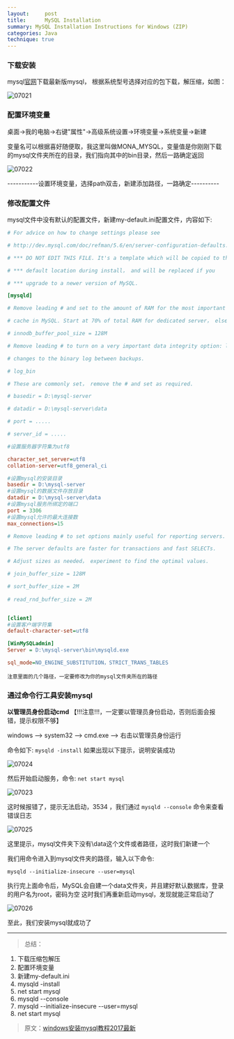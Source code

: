 ```yaml
---
layout:     post
title:      MySQL Installation 
summary: MySQL Installation Instructions for Windows (ZIP)
categories: Java
technique: true
---
```


### 下载安装

mysql[官网](https://dev.mysql.com/downloads/mysql/)下载最新版mysql， 根据系统型号选择对应的包下载，解压缩，如图：

![07021](https://raw.githubusercontent.com/Selenamona/Selenamona.github.io/master/assets/images/07021.jpg)
 
### 配置环境变量

桌面→我的电脑→右键"属性"→高级系统设置→环境变量→系统变量→新建

变量名可以根据喜好随便取，我这里叫做MONA_MYSQL，变量值是你刚刚下载的mysql文件夹所在的目录，我们指向其中的bin目录，然后一路确定返回

![07022](https://raw.githubusercontent.com/Selenamona/Selenamona.github.io/master/assets/images/07022.jpg)
 
 -----------设置环境变量，选择path双击，新建添加路径，一路确定----------

### 修改配置文件

mysql文件中没有默认的配置文件，新建my-default.ini配置文件，内容如下:      

```ini      
# For advice on how to change settings please see             

# http://dev.mysql.com/doc/refman/5.6/en/server-configuration-defaults.html  

# *** DO NOT EDIT THIS FILE. It's a template which will be copied to the  

# *** default location during install， and will be replaced if you   

# *** upgrade to a newer version of MySQL.                    

[mysqld]      

# Remove leading # and set to the amount of RAM for the most important data   

# cache in MySQL. Start at 70% of total RAM for dedicated server， else 10%. 

# innodb_buffer_pool_size = 128M      

# Remove leading # to turn on a very important data integrity option: logging 

# changes to the binary log between backups.      

# log_bin      

# These are commonly set， remove the # and set as required.      

# basedir = D:\mysql-server      

# datadir = D:\mysql-server\data  

# port = .....      

# server_id = .....      

#设置服务器字符集为utf8      

character_set_server=utf8      
collation-server=utf8_general_ci      

#设置mysql的安装目录      
basedir = D:\mysql-server      
#设置mysql的数据文件存放目录      
datadir = D:\mysql-server\data      
#设置mysql服务所绑定的端口      
port = 3306      
#设置mysql允许的最大连接数      
max_connections=15      

# Remove leading # to set options mainly useful for reporting servers.      

# The server defaults are faster for transactions and fast SELECTs.  

# Adjust sizes as needed， experiment to find the optimal values.  

# join_buffer_size = 128M      

# sort_buffer_size = 2M    
  
# read_rnd_buffer_size = 2M      


[client]          
#设置客户端字符集      
default-character-set=utf8      

[WinMySQLadmin]      
Server = D:\mysql-server\bin\mysqld.exe      

sql_mode=NO_ENGINE_SUBSTITUTION，STRICT_TRANS_TABLES      

```

`注意里面的几个路径，一定要修改为你的mysql文件夹所在的路径`
 
 
### 通过命令行工具安装mysql

**以管理员身份启动cmd** 【!!!注意!!!，一定要以管理员身份启动，否则后面会报错，提示权限不够】

windows ——> system32 ——> cmd.exe ——> 右击以管理员身份运行

命令如下:  `mysqld -install`  如果出现以下提示，说明安装成功

![07024](https://raw.githubusercontent.com/Selenamona/Selenamona.github.io/master/assets/images/07024.jpg)
  
然后开始启动服务，命令: `net start mysql` 

![07023](https://raw.githubusercontent.com/Selenamona/Selenamona.github.io/master/assets/images/07023.jpg)
  
这时候报错了，提示无法启动，3534 ，我们通过 `mysqld --console` 命令来查看错误日志

![07025](https://raw.githubusercontent.com/Selenamona/Selenamona.github.io/master/assets/images/07025.jpg)
   
这里提示，mysql文件夹下没有\data这个文件或者路径，这时我们新建一个

我们用命令进入到mysql文件夹的路径，输入以下命令:

`mysqld --initialize-insecure --user=mysql`

执行完上面命令后，MySQL会自建一个data文件夹，并且建好默认数据库，登录的用户名为root，密码为空
这时我们再重新启动mysql，发现就能正常启动了

![07026](https://raw.githubusercontent.com/Selenamona/Selenamona.github.io/master/assets/images/07026.jpg)

至此，我们安装mysql就成功了

**************************************

> 总结：   
1. 下载压缩包解压
2. 配置环境变量
3. 新建my-default.ini
4. mysqld -install
5. net start mysql
6. mysqld --console
7. mysqld --initialize-insecure --user=mysql
8. net start mysql



> 原文：[windows安装mysql教程2017最新](https://blog.csdn.net/u013283787/article/details/76599794)